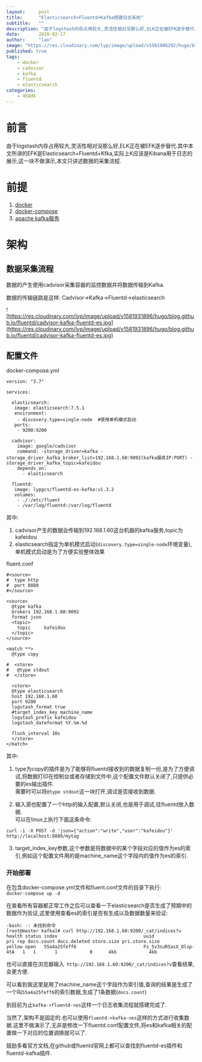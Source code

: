```yaml
---
layout:     post 
title:      "Elasticsearch+Fluentd+Kafka搭建日志系统"
subtitle:   ""
description: "由于logstash内存占用较大,灵活性相对没那么好,ELK正在被EFK逐步替代."  
date:       2020-02-17
author:     "lan"
image: "https://res.cloudinary.com/lyp/image/upload/v1581906292/hugo/blog.github.io/close-up-code-coding-computer-374559.jpg"
published: true
tags: 
    - docker
    - cadvisor
    - kafka
    - fluentd
    - elasticsearch
categories: 
    - 中间件
---
```



# 前言  
由于logstash内存占用较大,灵活性相对没那么好,ELK正在被EFK逐步替代.其中本文所讲的EFK是Elasticsearch+Fluentd+Kfka,实际上K应该是Kibana用于日志的展示,这一块不做演示,本文只讲述数据的采集流程.  

# 前提

1. [docker](https://www.docker.com/get-started)  
2. [docker-compose](https://github.com/docker/compose)  
3. [apache kafka服务](https://liangyuanpeng.com/post/docker-deploy-kafka/)


# 架构  

## 数据采集流程  

数据的产生使用cadvisor采集容器的监控数据并将数据传输到Kafka.  

数据的传输链路是这样: Cadvisor->Kafka->Fluentd->elasticsearch  

![https://res.cloudinary.com/lyp/image/upload/v1581931896/hugo/blog.github.io/fluentd/cadvisor-kafka-fluentd-es.jpg](https://res.cloudinary.com/lyp/image/upload/v1581931896/hugo/blog.github.io/fluentd/cadvisor-kafka-fluentd-es.jpg)


## 配置文件  

docker-compose.yml  

```
version: "3.7"

services:
  
  elasticsearch:
   image: elasticsearch:7.5.1
   environment:
    - discovery.type=single-node  #使用单机模式启动
   ports:
    - 9200:9200

  cadvisor:
    image: google/cadvisor
    command: -storage_driver=kafka -storage_driver_kafka_broker_list=192.168.1.60:9092(kafka服务IP:PORT) -storage_driver_kafka_topic=kafeidou
    depends_on:
      - elasticsearch

  fluentd:
   image: lypgcs/fluentd-es-kafka:v1.3.2
   volumes:
    - ./:/etc/fluent
    - /var/log/fluentd:/var/log/fluentd
```  

其中:  
1. cadvisor产生的数据会传输到192.168.1.60这台机器的kafka服务,topic为kafeidou  
2. elasticsearch指定为单机模式启动(``discovery.type=single-node``环境变量),单机模式启动是为了方便实验整体效果  

fluent.conf  

```
#<source>
#  type http
#  port 8888
#</source>

<source>
  @type kafka
  brokers 192.168.1.60:9092
  format json
  <topic>
    topic     kafeidou
  </topic>
</source>

<match **>
  @type copy

#  <store>
#   @type stdout
#  </store>

  <store>
  @type elasticsearch
  host 192.168.1.60
  port 9200
  logstash_format true
  #target_index_key machine_name
  logstash_prefix kafeidou
  logstash_dateformat %Y.%m.%d   
  
  flush_interval 10s
  </store>
</match>

```  
其中:  
1. type为copy的插件是为了能够将fluentd接收到的数据复制一份,是为了方便调试,将数据打印在控制台或者存储到文件中,这个配置文件默认关闭了,只提供必要的es输出插件.  
需要时可以将``@type stdout``这一块打开,调试是否接收到数据.  

2. 输入源也配置了一个http的输入配置,默认关闭,也是用于调试,往fluentd放入数据.  
可以在linux上执行下面这条命令:    
```
curl -i -X POST -d 'json={"action":"write","user":"kafeidou"}' http://localhost:8888/mytag
```  
3. target_index_key参数,这个参数是将数据中的某个字段对应的值作为es的索引,例如这个配置文件用的是machine_name这个字段内的值作为es的索引.

### 开始部署  

在包含docker-compose.yml文件和fluent.conf文件的目录下执行:  
``
docker-compose up -d
``  

在查看所有容器都正常工作之后可以查看一下elasticsearch是否生成了预期中的数据作为验证,这里使用查看es的索引是否有生成以及数据数量来验证:  
```
-bash: -: 未找到命令
[root@master kafka]# curl http://192.168.1.60:9200/_cat/indices?v
health status index                                uuid                   pri rep docs.count docs.deleted store.size pri.store.size
yellow open   55a4a25feff6                         Fz_5v3suRSasX_Olsp-4tA   1   1       1            0      4kb            4kb
```  

也可以直接在浏览器输入`` http://192.168.1.60:9200/_cat/indices?v``查看结果,会更方便.  

可以看到我这里是用了machine_name这个字段作为索引值,查询的结果是生成了一个叫``55a4a25feff6``的索引数据,生成了1条数据(``docs.count``)  

到目前为止``kafka->fluentd->es``这样一个日志收集流程就搭建完成了.  

当然了,架构不是固定的.也可以使用``fluentd->kafka->es``这样的方式进行收集数据.这里不做演示了,无非是修改一下fluentd.conf配置文件,将es和kafka相关的配置做一下对应的位置调换就可以了.  

鼓励多看官方文档,在github或fluentd官网上都可以查找到fluentd-es插件和fluentd-kafka插件.